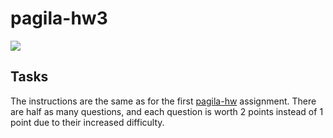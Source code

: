 # pagila-hw3
[![](https://github.com/alex-muehleisen/pagila-hw3/workflows/tests/badge.svg)](https://github.com/alex-muehleisen/pagila-hw3/actions?query=workflow%3Atests)

## Tasks

The instructions are the same as for the first [pagila-hw](https://github.com/mikeizbicki/pagila-hw) assignment.
There are half as many questions, and each question is worth 2 points instead of 1 point due to their increased difficulty.
